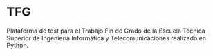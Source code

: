 # TFG
Plataforma de test para el Trabajo Fin de Grado  de la Escuela Técnica Superior de Ingeniería Informática y Telecomunicaciones realizado en Python.
